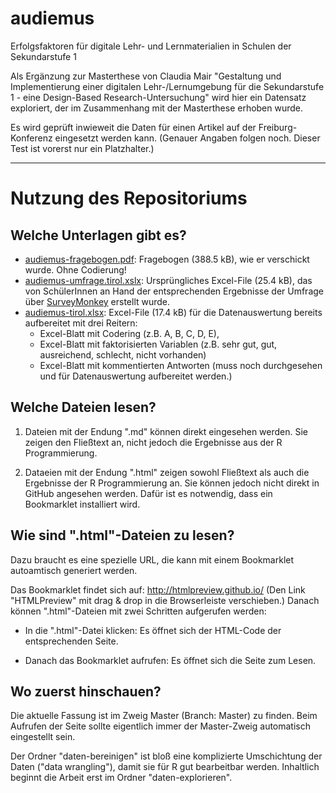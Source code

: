 # audiemus

Erfolgsfaktoren für digitale Lehr- und Lernmaterialien in Schulen der Sekundarstufe 1

Als Ergänzung zur Masterthese von Claudia Mair "Gestaltung und Implementierung einer digitalen Lehr-/Lernumgebung für die Sekundarstufe 1 - eine Design-Based Research-Untersuchung" wird hier ein Datensatz exploriert, der im Zusammenhang mit der Masterthese erhoben wurde.

Es wird geprüft inwieweit die Daten für einen Artikel auf der Freiburg-Konferenz eingesetzt werden kann. (Genauer Angaben folgen noch. Dieser Test ist vorerst nur ein Platzhalter.)

***
# Nutzung des Repositoriums

## Welche Unterlagen gibt es?

* [audiemus-fragebogen.pdf](https://github.com/petzi53/audiemus/blob/master/dateien/audiemus-fragebogen.pdf): Fragebogen (388.5 kB), wie er verschickt wurde. Ohne Codierung! 
* [audiemus-umfrage.tirol.xslx](https://github.com/petzi53/audiemus/raw/master/dateien/audiemus-umfrage-tirol.xlsx): Ursprüngliches Excel-File (25.4 kB), das von SchülerInnen an Hand der entsprechenden Ergebnisse der Umfrage über [SurveyMonkey](https://de.surveymonkey.com/results/SM-2WD2HRDG/) erstellt wurde.
* [audiemus-tirol.xlsx](https://github.com/petzi53/audiemus/raw/master/dateien/audiemus-tirol.xlsx): Excel-File (17.4 kB) für die Datenauswertung bereits aufbereitet mit drei Reitern: 
    - Excel-Blatt mit Codering (z.B. A, B, C, D, E), 
    - Excel-Blatt mit faktorisierten Variablen (z.B. sehr gut, gut, ausreichend, schlecht, nicht vorhanden)
    - Excel-Blatt mit kommentierten Antworten (muss noch durchgesehen und für Datenauswertung aufbereitet werden.)


## Welche Dateien lesen?

1. Dateien mit der Endung ".md" können direkt eingesehen werden. Sie zeigen den Fließtext an, nicht jedoch die Ergebnisse aus der R Programmierung.

2. Dataeien mit der Endung ".html" zeigen sowohl Fließtext als auch die Ergebnisse der R Programmierung an. Sie können jedoch nicht direkt in GitHub angesehen werden. Dafür ist es notwendig, dass ein Bookmarklet installiert wird.

## Wie sind ".html"-Dateien zu lesen?

Dazu braucht es eine spezielle URL, die kann mit einem Bookmarklet autoamtisch generiert werden.

Das Bookmarklet findet sich auf: http://htmlpreview.github.io/ (Den Link "HTMLPreview" mit drag & drop in die Browserleiste verschieben.) Danach können ".html"-Dateien mit zwei Schritten aufgerufen werden:

* In die ".html"-Datei klicken: Es öffnet sich der HTML-Code der entsprechenden Seite.

* Danach das Bookmarklet aufrufen: Es öffnet sich die Seite zum Lesen.

## Wo zuerst hinschauen?

Die aktuelle Fassung ist im Zweig Master (Branch: Master) zu finden. Beim Aufrufen der Seite sollte eigentlich immer der Master-Zweig automatisch eingestellt sein.

Der Ordner "daten-bereinigen" ist bloß eine komplizierte Umschichtung der Daten ("data wrangling"), damit sie für R gut bearbeitbar werden. Inhaltlich beginnt die Arbeit erst im Ordner "daten-explorieren". 




